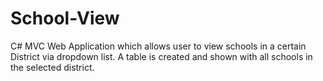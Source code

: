 # School-View
C# MVC Web Application which allows user to view schools in a certain District via dropdown list. A table is created and shown with all schools in the selected district. 
